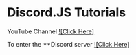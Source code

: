 # Discord.JS Tutorials

YouTube Channel
[![Click Here]](https://www.youtube.com/channel/UCvHO5tKkFl6TCVDWLfV6cRA)

To enter the **Discord server  [![Click Here]](https://discord.gg/cZEM9ffTdj)
